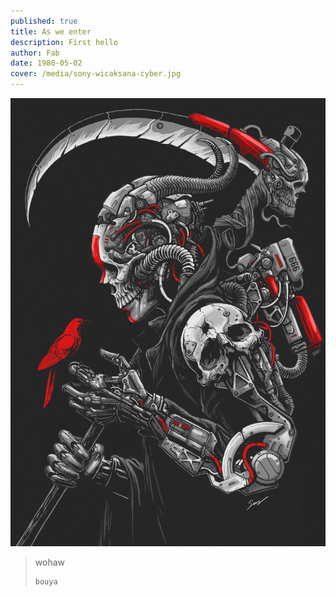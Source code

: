 ```yaml
---
published: true
title: As we enter
description: First hello
author: Fab
date: 1980-05-02
cover: /media/sony-wicaksana-cyber.jpg
---
```

![](/media/sony-wicaksana-cyber.jpg)

> wohaw
> 
> ```
> bouya
> ```